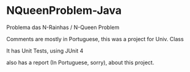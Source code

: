 # NQueenProblem-Java
Problema das N-Rainhas / N-Queen Problem

Comments are mostly in Portuguese, this was a project for Univ. Class

It has Unit Tests, using JUnit 4

also has a report (In Portuguese, sorry), about this project.
